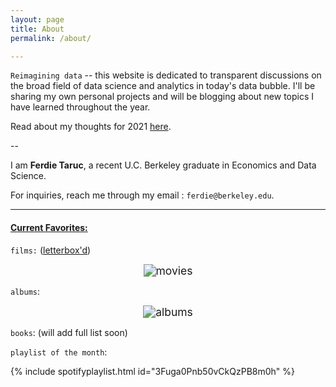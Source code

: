 ```yaml
---
layout: page
title: About
permalink: /about/

---
```


`Reimagining data` -- this website is dedicated to transparent discussions on the broad field of data science and analytics in today's data bubble. I'll be sharing my own personal projects and will be blogging about new topics I have learned throughout the year.  

Read about my thoughts for 2021 [here](https://ferdie.org/2021/01/09/thoughts-into-new-year/).

--

I am **Ferdie Taruc**, a recent U.C. Berkeley graduate in Economics and Data Science.

For inquiries, reach me through my email : `ferdie@berkeley.edu`.

----

#### <u>Current Favorites:</u>

`films:` ([letterbox'd](https://letterboxd.com/ferdie/))

<center><img src="https://ferdie.org/images/movies.png" alt="movies" style="zoom: 125%;" /></center>

`albums`: 

<center><img src="https://ferdie.org/images/albums_final.jpg" alt="albums" style="zoom: 125%;" /></center>

`books`: (will add full list soon)



`playlist of the month`:

{% include spotifyplaylist.html id="3Fuga0Pnb50vCkQzPB8m0h" %}